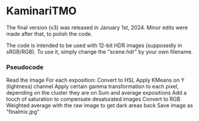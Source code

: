 # KaminariTMO
The final version (v3) was released in January 1st, 2024. Minor edits were made after that, to polish the code.

The code is intended to be used with 12-bit HDR images (supposedly in sRGB/RGB). To use it, simply change the "scene.hdr" by your own filename.

### Pseudocode
Read the image
For each exposition:
  Convert to HSL
  Apply KMeans on Y (lightness) channel
  Apply certain gamma transformation to each pixel, depending on the cluster they are on
Sum and average expositions
Add a touch of saturation to compensate desaturated images
Convert to RGB
Weighted average with the raw image to get dark areas back
Save image as  "finalmix.jpg"
